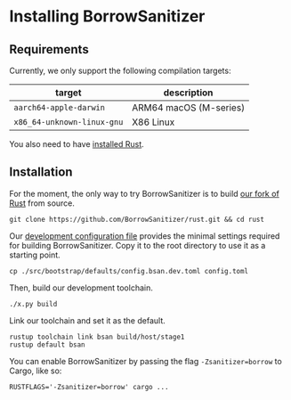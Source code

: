 # Installing BorrowSanitizer


## Requirements
Currently, we only support the following compilation targets:

|         **target**        | **description** |
|-------------------------|---------------|
| `aarch64-apple-darwin` |   ARM64 macOS (M-series)   |
|  `x86_64-unknown-linux-gnu` |    X86 Linux    |

You also need to have [installed Rust](https://www.rust-lang.org/tools/install).

## Installation

For the moment, the only way to try BorrowSanitizer is to build [our fork of Rust](https://github.com/BorrowSanitizer/rust) from source.
```
git clone https://github.com/BorrowSanitizer/rust.git && cd rust
```

Our [development configuration file](https://github.com/BorrowSanitizer/rust/blob/bsan/src/bootstrap/defaults/config.bsan.dev.toml) provides the minimal settings required for building BorrowSanitizer. Copy it to the root directory to use it as a starting point.
```
cp ./src/bootstrap/defaults/config.bsan.dev.toml config.toml
```
Then, build our development toolchain.
```
./x.py build
```
Link our toolchain and set it as the default.
```
rustup toolchain link bsan build/host/stage1 
rustup default bsan
```
You can enable BorrowSanitizer by passing the flag `-Zsanitizer=borrow` to Cargo, like so:
```
RUSTFLAGS='-Zsanitizer=borrow' cargo ...
```
